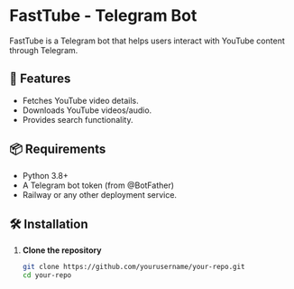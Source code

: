 # FastTube - Telegram Bot

FastTube is a Telegram bot that helps users interact with YouTube content through Telegram.

## 🚀 Features
- Fetches YouTube video details.
- Downloads YouTube videos/audio.
- Provides search functionality.

## 📦 Requirements
- Python 3.8+
- A Telegram bot token (from @BotFather)
- Railway or any other deployment service.

## 🛠 Installation

1. **Clone the repository**  
   ```sh
   git clone https://github.com/yourusername/your-repo.git
   cd your-repo

